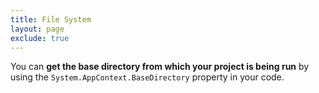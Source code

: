 ```yaml
---
title: File System
layout: page
exclude: true
---
```


You can **get the base directory from which your project is being run** by using the `System.AppContext.BaseDirectory` property in your code.